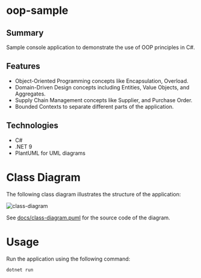 # oop-sample

## Summary
Sample console application to demonstrate the use of OOP principles in C#.

## Features
- Object-Oriented Programming concepts like Encapsulation, Overload.
- Domain-Driven Design concepts including Entities, Value Objects, and Aggregates.
- Supply Chain Management concepts like Supplier, and Purchase Order.
- Bounded Contexts to separate different parts of the application.

## Technologies
- C#
- .NET 9
- PlantUML for UML diagrams

# Class Diagram
The following class diagram illustrates the structure of the application:

![class-diagram](https://www.plantuml.com/plantuml/proxy?src=https://raw.githubusercontent.com/upc-pre-202510-1asi0730-4368/oop-sample/refs/heads/main/docs/class-diagram.puml)

See [docs/class-diagram.puml](docs/class-diagram.puml) for the source code of the diagram.

# Usage
Run the application using the following command:

```bash
dotnet run
```
